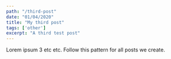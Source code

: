 ```yaml
---
path: "/third-post"
date: "01/04/2020"
title: "My third post"
tags: ['other']
excerpt: "A third test post"
---
```


Lorem ipsum 3 etc etc. Follow this pattern for all posts we create.